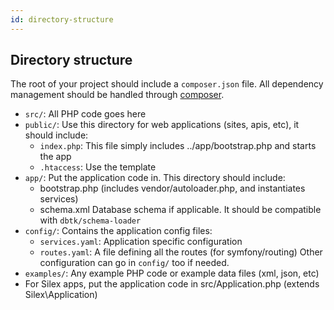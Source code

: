 ```yaml
---
id: directory-structure
---
```


## Directory structure

The root of your project should include a `composer.json` file. All dependency management should be handled through [composer](https://getcomposer.org).

* `src/`: All PHP code goes here
* `public/`: Use this directory for web applications (sites, apis, etc), it should include:
    * `index.php`: This file simply includes ../app/bootstrap.php and starts the app
    * `.htaccess`: Use the template
* `app/`: Put the application code in. This directory should include:
    * bootstrap.php (includes vendor/autoloader.php, and instantiates services)
    * schema.xml Database schema if applicable. It should be compatible with `dbtk/schema-loader`
* `config/`: Contains the application config files:
    * `services.yaml`: Application specific configuration
    * `routes.yaml`: A file defining all the routes (for symfony/routing)
    Other configuration can go in `config/` too if needed.
* `examples/`: Any example PHP code or example data files (xml, json, etc)
* For Silex apps, put the application code in src/Application.php (extends Silex\Application)

